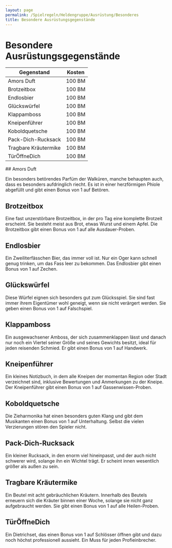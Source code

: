 ```yaml
---
layout: page
permalink: /Spielregeln/Heldengruppe/Ausrüstung/Besonderes
title: Besondere Ausrüstungsgegenstände
---
```


# Besondere Ausrüstungsgegenstände

<table>
<thead>
<tr><th>Gegenstand</th><th>Kosten</th></tr>
</thead>
<tbody>
<tr><td>Amors Duft</td><td>100 BM</td></tr>
<tr><td>Brotzeitbox</td><td>100 BM</td></tr>
<tr><td>Endlosbier</td><td>100 BM</td></tr>
<tr><td>Glückswürfel</td><td>100 BM</td></tr>
<tr><td>Klappamboss</td><td>100 BM</td></tr>
<tr><td>Kneipenführer</td><td>100 BM</td></tr>
<tr><td>Koboldquetsche</td><td>100 BM</td></tr>
<tr><td>Pack-Dich-Rucksack</td><td>100 BM</td></tr>
<tr><td>Tragbare Kräutermike</td><td>100 BM</td></tr>
<tr><td>TürÖffneDich</td><td>100 BM</td></tr>
</tbody>
</table>
## Amors Duft

Ein besonders betörendes Parfüm der Walküren, manche behaupten auch, dass es besonders aufdringlich riecht. Es ist in einer herzförmigen Phiole abgefüllt und gibt einen Bonus von 1 auf Betören.

## Brotzeitbox

Eine fast unzerstörbare Brotzeitbox, in der pro Tag eine komplette Brotzeit erscheint. Sie besteht meist aus Brot, etwas Wurst und einem Apfel. Die Brotzeitbox gibt einen Bonus von 1 auf alle Ausdauer-Proben. 

## Endlosbier

Ein Zweiliterfässchen Bier, das immer voll ist. Nur ein Oger kann schnell genug trinken, um das Fass leer zu bekommen. Das Endlosbier gibt einen Bonus von 1 auf Zechen.

## Glückswürfel

Diese Würfel eignen sich besonders gut zum Glücksspiel. Sie sind fast immer ihrem Eigentümer wohl geneigt, wenn sie nicht verärgert werden. Sie geben einen Bonus von 1 auf Falschspiel.

## Klappamboss

Ein ausgewachsener Amboss, der sich zusammenklappen lässt und danach nur noch ein Viertel seiner Größe und seines Gewichts besitzt, ideal für jeden reisenden Schmied. Er gibt einen Bonus von 1 auf Handwerk.

## Kneipenführer

Ein kleines Notizbuch, in dem alle Kneipen der momentan Region oder Stadt verzeichnet sind, inklusive Bewertungen und Anmerkungen zu der Kneipe. Der Kneipenführer gibt einen Bonus von 1 auf Gassenwissen-Proben.

## Koboldquetsche

Die Zieharmonika hat einen besonders guten Klang und gibt dem Musikanten einen Bonus von 1 auf Unterhaltung. Selbst die vielen Verzierungen stören den Spieler nicht.

## Pack-Dich-Rucksack

Ein kleiner Rucksack, in den enorm viel hineinpasst, und der auch nicht schwerer wird, solange ihn ein Wichtel trägt. Er scheint innen wesentlich größer als außen zu sein.

## Tragbare Kräutermike

Ein Beutel mit acht gebräuchlichen Kräutern. Innerhalb des Beutels erneuern sich die Kräuter binnen einer Woche, solange sie nicht ganz aufgebraucht werden. Sie gibt einen Bonus von 1 auf alle Heilen-Proben.

## TürÖffneDich

Ein Dietrichset, das einen Bonus von 1 auf Schlösser öffnen gibt und dazu noch höchst professionell aussieht. Ein Muss für jeden Profieinbrecher.

